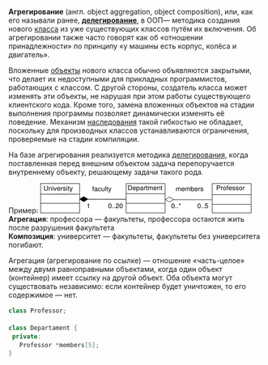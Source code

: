 **Агрегирование** (англ. object aggregation, object composition), или, как его называли ранее, **[делегирование](https://ru.wikipedia.org/wiki/%D0%94%D0%B5%D0%BB%D0%B5%D0%B3%D0%B8%D1%80%D0%BE%D0%B2%D0%B0%D0%BD%D0%B8%D0%B5_(%D0%BF%D1%80%D0%BE%D0%B3%D1%80%D0%B0%D0%BC%D0%BC%D0%B8%D1%80%D0%BE%D0%B2%D0%B0%D0%BD%D0%B8%D0%B5) "Делегирование (программирование)")**, в ООП— методика создания нового [класса](https://ru.wikipedia.org/wiki/%D0%9A%D0%BB%D0%B0%D1%81%D1%81_(%D0%BF%D1%80%D0%BE%D0%B3%D1%80%D0%B0%D0%BC%D0%BC%D0%B8%D1%80%D0%BE%D0%B2%D0%B0%D0%BD%D0%B8%D0%B5) "Класс (программирование)") из уже существующих классов путём их включения. Об агрегировании также часто говорят как об «отношении принадлежности» по принципу «у машины есть корпус, колёса и двигатель».

Вложенные [объекты](https://ru.wikipedia.org/wiki/%D0%9E%D0%B1%D1%8A%D0%B5%D0%BA%D1%82_(%D0%BF%D1%80%D0%BE%D0%B3%D1%80%D0%B0%D0%BC%D0%BC%D0%B8%D1%80%D0%BE%D0%B2%D0%B0%D0%BD%D0%B8%D0%B5) "Объект (программирование)") нового класса обычно объявляются закрытыми, что делает их недоступными для прикладных программистов, работающих с классом. С другой стороны, создатель класса может изменять эти объекты, не нарушая при этом работы существующего клиентского кода. Кроме того, замена вложенных объектов на стадии выполнения программы позволяет динамически изменять её поведение. Механизм [наследования](https://ru.wikipedia.org/wiki/%D0%9D%D0%B0%D1%81%D0%BB%D0%B5%D0%B4%D0%BE%D0%B2%D0%B0%D0%BD%D0%B8%D0%B5_(%D0%BF%D1%80%D0%BE%D0%B3%D1%80%D0%B0%D0%BC%D0%BC%D0%B8%D1%80%D0%BE%D0%B2%D0%B0%D0%BD%D0%B8%D0%B5) "Наследование (программирование)") такой гибкостью не обладает, поскольку для производных классов устанавливаются ограничения, проверяемые на стадии компиляции.

На базе агрегирования реализуется методика [делегирования](https://ru.wikipedia.org/wiki/%D0%A8%D0%B0%D0%B1%D0%BB%D0%BE%D0%BD_%D0%B4%D0%B5%D0%BB%D0%B5%D0%B3%D0%B8%D1%80%D0%BE%D0%B2%D0%B0%D0%BD%D0%B8%D1%8F "Шаблон делегирования"), когда поставленная перед внешним объектом задача перепоручается внутреннему объекту, решающему задачи такого рода.

Пример:
![](../../files/Aggregation-Composition3.png)
**Агрегация**: профессора — факультеты, профессора остаются жить после разрушения факультета  
**Композиция**: университет — факультеты, факультеты без университета погибают.

Агрегация (агрегирование по ссылке) — отношение «часть-целое» между двумя равноправными объектами, когда один объект (контейнер) имеет ссылку на другой объект. Оба объекта могут существовать независимо: если контейнер будет уничтожен, то его содержимое — нет.
```c++
class Professor;

class Departament {
 private:
   Professor *members[5]; 
}
```